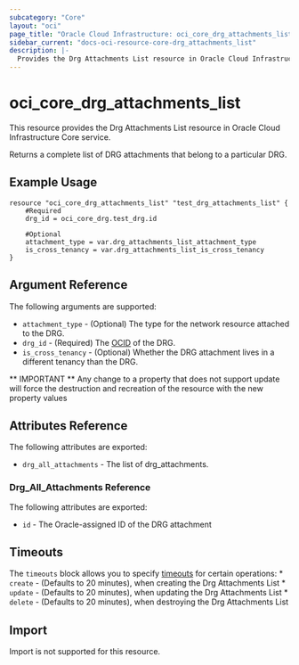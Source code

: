 ```yaml
---
subcategory: "Core"
layout: "oci"
page_title: "Oracle Cloud Infrastructure: oci_core_drg_attachments_list"
sidebar_current: "docs-oci-resource-core-drg_attachments_list"
description: |-
  Provides the Drg Attachments List resource in Oracle Cloud Infrastructure Core service
---
```


# oci_core_drg_attachments_list
This resource provides the Drg Attachments List resource in Oracle Cloud Infrastructure Core service.

Returns a complete list of DRG attachments that belong to a particular DRG.


## Example Usage

```hcl
resource "oci_core_drg_attachments_list" "test_drg_attachments_list" {
	#Required
	drg_id = oci_core_drg.test_drg.id

	#Optional
	attachment_type = var.drg_attachments_list_attachment_type
	is_cross_tenancy = var.drg_attachments_list_is_cross_tenancy
}
```

## Argument Reference

The following arguments are supported:

* `attachment_type` - (Optional) The type for the network resource attached to the DRG.
* `drg_id` - (Required) The [OCID](https://docs.cloud.oracle.com/iaas/Content/General/Concepts/identifiers.htm) of the DRG.
* `is_cross_tenancy` - (Optional) Whether the DRG attachment lives in a different tenancy than the DRG.


** IMPORTANT **
Any change to a property that does not support update will force the destruction and recreation of the resource with the new property values

## Attributes Reference

The following attributes are exported:

* `drg_all_attachments` - The list of drg_attachments.

### Drg_All_Attachments Reference

The following attributes are exported:

* `id` - The Oracle-assigned ID of the DRG attachment 

## Timeouts

The `timeouts` block allows you to specify [timeouts](https://registry.terraform.io/providers/hashicorp/oci/latest/docs/guides/changing_timeouts) for certain operations:
	* `create` - (Defaults to 20 minutes), when creating the Drg Attachments List
	* `update` - (Defaults to 20 minutes), when updating the Drg Attachments List
	* `delete` - (Defaults to 20 minutes), when destroying the Drg Attachments List


## Import

Import is not supported for this resource.


